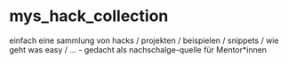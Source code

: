 # mys_hack_collection
einfach eine sammlung von hacks / projekten / beispielen / snippets / wie geht was easy / ...  - gedacht als nachschalge-quelle für Mentor*innen
